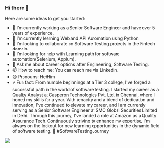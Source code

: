 ### Hi there 👋

Here are some ideas to get you started:

- 🔭 I’m currently working as a Senior Software Engineer and have over 5 years of experience.
- 🌱 I’m currently learning Web and API Automation using Python
- 👯 I’m looking to collaborate on Software Testing projects in the Fintech domain.
- 🤔 I’m looking for help with Learning path for software automation(Selenium, Appium).
- 💬 Ask me about Career options after Engineering, Software Testing.
- 📫 How to reach me: You can reach me via Linkedin.
- 😄 Pronouns: He/Him
- ⚡ Fun fact: From humble beginnings at a Tier 3 college, I've forged a successful path in the world of software testing. I started my career as a Quality Analyst at Casperon Technologies Pvt. Ltd. in Chennai, where I honed my skills for a year. With tenacity and a blend of dedication and innovation, I've continued to elevate my career, and I am currently serving as a Senior Software Engineer at SMC Global Securities Limited in Delhi. Through this journey, I've landed a role at Amazon as a Quality Assurance Tech. Continuously striving to enhance my expertise, I'm always on the lookout for new learning opportunities in the dynamic field of software testing. 🚀 #SoftwareTestingJourney

<img src = "https://github-readme-stats.vercel.app/api?username=gauravdhangar&&show_icons=true&title_color=ffffff&icon_color=bb2acf&text_color=daf7dc&bg_color=151515">
